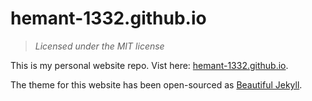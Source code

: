 # hemant-1332.github.io

> *Licensed under the MIT license*

This is my personal website repo. Vist here: [hemant-1332.github.io](https://hemant-1332.github.io/).

The theme for this website has been open-sourced as [Beautiful Jekyll](https://deanattali.com/beautiful-jekyll/).


